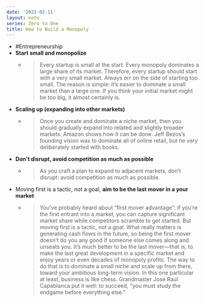 ```yaml
---
date: '2022-02-11'
layout: note
series: Zero to One
title: How to Build a Monopoly
---
```


- #Entrepreneurship
- **Start small and monopolize**
    - > Every startup is small at the start. Every monopoly dominates a large share of its market. Therefore, every startup should start with a very small market. Always err on the side of starting too small. The reason is simple: it’s easier to dominate a small market than a large one. If you think your initial market might be too big, it almost certainly is.
- **Scaling up (expanding into other markets)**
    - > Once you create and dominate a niche market, then you should gradually expand into related and slightly broader markets. Amazon shows how it can be done. Jeff Bezos’s founding vision was to dominate all of online retail, but he very deliberately started with books.
- **Don't disrupt, avoid competition as much as possible**
    - > As you craft a plan to expand to adjacent markets, don’t disrupt: avoid competition as much as possible.
- Moving first is a tactic, not a goal, **aim to be the last mover in a your market**
    - > You’ve probably heard about “first mover advantage”: if you’re the first entrant into a market, you can capture significant market share while competitors scramble to get started. But moving first is a tactic, not a goal. What really matters is generating cash flows in the future, so being the first mover doesn’t do you any good if someone else comes along and unseats you. It’s much better to be the last mover—that is, to make the last great development in a specific market and enjoy years or even decades of monopoly profits. The way to do that is to dominate a small niche and scale up from there, toward your ambitious long-term vision. In this one particular at least, business is like chess. Grandmaster José Raúl Capablanca put it well: to succeed, “you must study the endgame before everything else.”